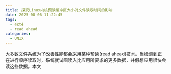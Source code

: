 ```yaml
---
title: 探究Linux内核预读缓冲区大小对文件读取时间的影响
date: 2025-08-06 11:22:45
tags:
  - ext4
  - read ahead
categories:
  - UNIX
---
```


大多数文件系统为了改善性能都会采用某种预读(read ahead)技术。当检测到正在进行顺序读取时，系统就试图读入比应用所要求的更多数据，并假想应用很快会读这些数据。本文
